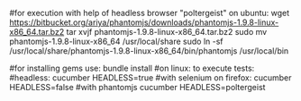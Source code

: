 #for execution with help of headless browser "poltergeist" on ubuntu:
wget https://bitbucket.org/ariya/phantomjs/downloads/phantomjs-1.9.8-linux-x86_64.tar.bz2
tar xvjf phantomjs-1.9.8-linux-x86_64.tar.bz2
sudo mv phantomjs-1.9.8-linux-x86_64 /usr/local/share
sudo ln -sf /usr/local/share/phantomjs-1.9.8-linux-x86_64/bin/phantomjs /usr/local/bin

#for installing gems use: 
bundle install 
#on linux: to execute tests:
#headless:
cucumber HEADLESS=true
#with selenium on firefox:
cucumber HEADLESS=false
#with phantomjs
cucumber HEADLESS=poltergeist

